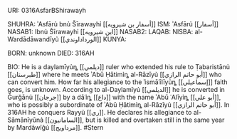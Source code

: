 URI: 0316AsfarBShirawayh

SHUHRA: ʾAsfārủ bnủ Šīrawayhỉ [[أسفار بن شيرويه]]
ISM: ʾAsfārủ [[أسفار]]
NASAB1: Ibnủ Šīrawayhỉ [[ابن شيرويه]]
NASAB2: 
LAQAB: 
NISBA: al-Wardādāwandīyủ [[الورداداوندي]]
KUNYA: 

BORN: unknown
DIED: 316AH

BIO: He is a daylamīyủȵ [[ديلمي]] ruler who extended his rule to Ṭabaristānủ [[طبرستان]] where he meets ʾAbū Ḥātimỉȵ al-Rāzīyủ [[أبو حاتم الرازي]] who can convert him. How far his allegiance to the ʾismāʿīlīyủȵ [[إسماعيلي]] faith goes, is unknown. According to al-Daylamīyủ [[الديلمي]] he is converted in Ǧurǧānủ [[جرجان]] by a dāʿỉȵ [[داع]] with the name ʾAbū ʿAlīyỉȵ [[أبو علي]], who is possibly a subordinate of ʾAbū Ḥātimỉȵ al-Rāzīyủ [[أبو حاتم الرازي]]. In 316AH he conquers Rayyủ [[ري]]. He declares his allegiance to al-Sāmānīyūnả [[السامانيون]], but is killed and overtaken still in the same year by Mardāwīǧủ [[مرداويج]]. #Stern
